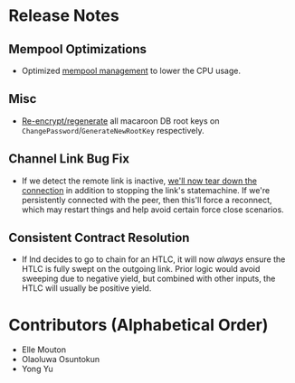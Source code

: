 # Release Notes

## Mempool Optimizations

* Optimized [mempool
  management](https://github.com/vanditshah99/lnd/pull/7681) to lower the
  CPU usage.

## Misc

* [Re-encrypt/regenerate](https://github.com/vanditshah99/lnd/pull/7705)
  all macaroon DB root keys on `ChangePassword`/`GenerateNewRootKey`
  respectively.

## Channel Link Bug Fix

* If we detect the remote link is inactive, [we'll now tear down the
  connection](https://github.com/vanditshah99/lnd/pull/7711) in addition to
  stopping the link's statemachine. If we're persistently connected with the
  peer, then this'll force a reconnect, which may restart things and help avoid
  certain force close scenarios.


## Consistent Contract Resolution

* If lnd decides to go to chain for an HTLC, it will now _always_ ensure the
  HTLC is fully swept on the outgoing link. Prior logic would avoid sweeping
  due to negative yield, but combined with other inputs, the HTLC will usually
  be positive yield.

# Contributors (Alphabetical Order)

* Elle Mouton
* Olaoluwa Osuntokun
* Yong Yu
